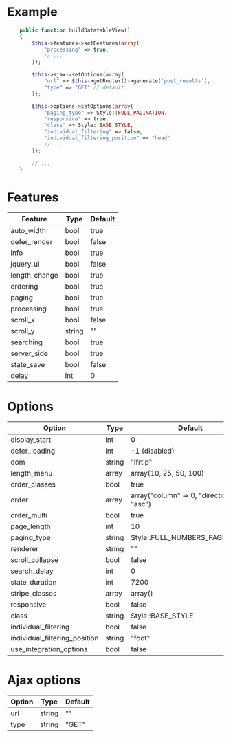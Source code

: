 # Example

``` php
    public function buildDatatableView()
    {
        $this->features->setFeatures(array(
            "processing" => true,
            // ...
        ));

        $this->ajax->setOptions(array(
            "url" => $this->getRouter()->generate('post_results'),
            "type" => "GET" // default
        ));

        $this->options->setOptions(array(
            "paging_type" => Style::FULL_PAGINATION,
            "responsive" => true,
            "class" => Style::BASE_STYLE,
            "individual_filtering" => false,
            "individual_filtering_position" => "head"
            // ...
        ));

        // ...
    }
```

# Features

| Feature       | Type   | Default |
|---------------|--------|---------|
| auto_width    | bool   | true    |
| defer_render  | bool   | false   |
| info          | bool   | true    |
| jquery_ui     | bool   | false   |
| length_change | bool   | true    |
| ordering      | bool   | true    |
| paging        | bool   | true    |
| processing    | bool   | true    |
| scroll_x      | bool   | false   |
| scroll_y      | string | ""      |
| searching     | bool   | true    |
| server_side   | bool   | true    |
| state_save    | bool   | false   |
| delay         | int    | 0       |

# Options

| Option                        | Type   | Default                                    |
|-------------------------------|--------|--------------------------------------------|
| display_start                 | int    | 0                                          |
| defer_loading                 | int    | -1 (disabled)                              |
| dom                           | string | "lfrtip"                                   |
| length_menu                   | array  | array(10, 25, 50, 100)                     |
| order_classes                 | bool   | true                                       |
| order                         | array  | array("column" => 0, "direction" => "asc") |
| order_multi                   | bool   | true                                       |
| page_length                   | int    | 10                                         |
| paging_type                   | string | Style::FULL_NUMBERS_PAGINATION             |
| renderer                      | string | ""                                         |
| scroll_collapse               | bool   | false                                      |
| search_delay                  | int    | 0                                          |
| state_duration                | int    | 7200                                       |
| stripe_classes                | array  | array()                                    |
| responsive                    | bool   | false                                      |
| class                         | string | Style::BASE_STYLE                          |
| individual_filtering          | bool   | false                                      |
| individual_filtering_position | string | "foot"                                     |
| use_integration_options       | bool   | false                                      |

# Ajax options

| Option | Type   | Default |
|------  |--------|---------|
| url    | string | ""      |
| type   | string | "GET"   |
